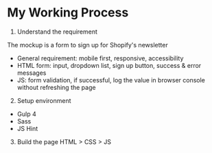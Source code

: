 # My Working Process

1. Understand the requirement

The mockup is a form to sign up for Shopify's newsletter 
* General requirement: mobile first, responsive, accessibility
* HTML form: input, dropdown list, sign up button, success & error messages
* JS: form validation, if successful, log the value in browser console without refreshing the page

2. Setup environment
* Gulp 4
* Sass
* JS Hint

3. Build the page
HTML > CSS > JS






